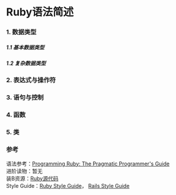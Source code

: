 # Ruby语法简述

### 1. 数据类型

##### 1.1 基本数据类型

##### 1.2 复杂数据类型

### 2. 表达式与操作符

### 3. 语句与控制

### 4. 函数

### 5. 类

### 参考
语法参考：[Programming Ruby: The Pragmatic Programmer's Guide](http://ruby-doc.com/docs/ProgrammingRuby/)  
进阶读物：暂无  
装B资源：[Ruby源代码](https://github.com/ruby/ruby)  
Style Guide：[Ruby Style Guide](https://github.com/bbatsov/ruby-style-guide)， [Rails Style Guide](https://github.com/bbatsov/rails-style-guide)  
